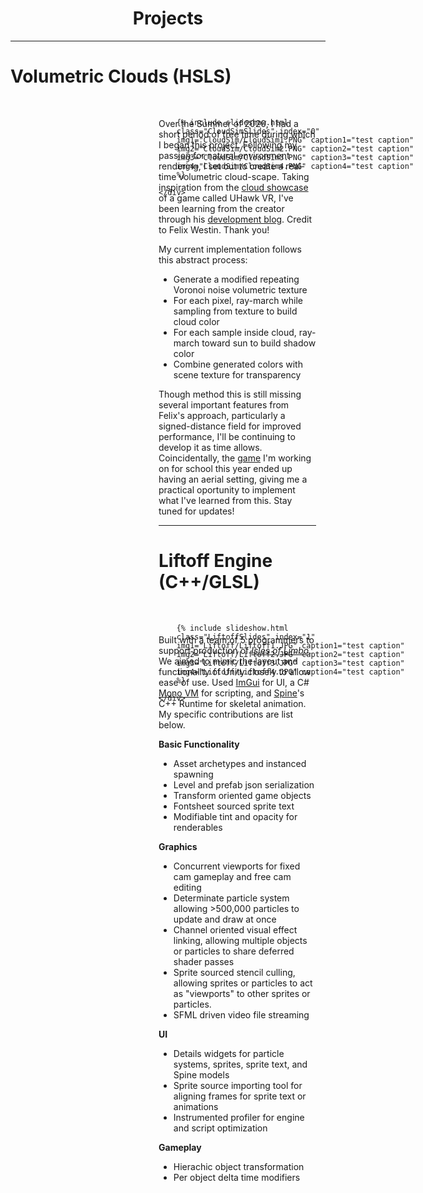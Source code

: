 
<h1 style="text-align: center;">Projects</h1>

<hr>
<div id="Clouds" class="headerAnchor"></div>

# Volumetric Clouds (HSLS)

<br>

<div class="aspect-ratio" style="float: right; width:50%; margin: 0px 15px 15px;">  
    <div style="position: absolute; width: 100%; height: 100%;">

        {% include slideshow.html 
        class="CloudSimSlides" index="0"
        img1="CloudSim/CloudSim1.PNG" caption1="test caption"
        img2="CloudSim/CloudSim2.PNG" caption2="test caption"
        img3="CloudSim/CloudSim3.PNG" caption3="test caption"
        img4="CloudSim/CloudSim4.PNG" caption4="test caption"
        %}

    </div>
</div>

Over the Summer of 2020, I had a short period of free time during which I began this project. Following my passion for natural environment rendering, I set out to create a real-time volumetric cloud-scape. Taking inspiration from the [cloud showcase](https://youtu.be/5tHzP00qZMQ?t=69) of a game called UHawk VR, I've been learning from the  creator through his [development blog](https://blog.uhawkvr.com/). Credit to Felix Westin. Thank you!

My current implementation follows this abstract process:
- Generate a modified repeating Voronoi noise volumetric texture
- For each pixel, ray-march while sampling from texture to build cloud color
- For each sample inside cloud, ray-march toward sun to build shadow color
- Combine generated colors with scene texture for transparency

Though method this is still missing several important features from Felix's approach, particularly a signed-distance field for improved performance, I'll be continuing to develop it as time allows. Coincidentally, the [game](https://rdavisdev.github.io/games#Behemyth) I'm working on for school this year ended up having an aerial setting, giving me a practical oportunity to implement what I've learned from this. Stay tuned for updates!

<div style ="clear:both; display: block;">
</div>

<hr>
<div id="Liftoff" class="headerAnchor"></div>

# Liftoff Engine (C++/GLSL)

<br>

<div class="aspect-ratio" style="width:100%;">  
    <div style="position: absolute; width: 100%; height: 100%;">

        {% include slideshow.html 
        class="LiftoffSlides" index="1"
        img1="Liftoff/Liftoff1.JPG" caption1="test caption"
        img2="Liftoff/Liftoff2.JPG" caption2="test caption"
        img3="Liftoff/Liftoff3.JPG" caption3="test caption"
        img4="Liftoff/Liftoff4.JPG" caption4="test caption"
        %}

    </div>
</div>

<br>

Built with a team of 5 programmers to support production of [_Isles of Limbo_](https://rdavisdev.github.io/games#IslesOfLimbo). We aimed to mimic the layout and functionality of Unity closely to allow ease of use. Used [ImGui](https://github.com/ocornut/imgui) for UI, a C# [Mono VM](https://www.mono-project.com/docs/advanced/runtime/) for scripting, and [Spine](http://esotericsoftware.com/)'s C++ Runtime for skeletal animation. My specific contributions are list below.

**Basic Functionality**
- Asset archetypes and instanced spawning
- Level and prefab json serialization
- Transform oriented game objects
- Fontsheet sourced sprite text
- Modifiable tint and opacity for renderables

**Graphics**
- Concurrent viewports for fixed cam gameplay and free cam editing
- Determinate particle system allowing >500,000 particles to update and draw at once
- Channel oriented visual effect linking, allowing multiple objects or particles to share deferred shader passes
- Sprite sourced stencil culling, allowing sprites or particles to act as "viewports" to other sprites or particles.
- SFML driven video file streaming

**UI**
- Details widgets for particle systems, sprites, sprite text, and Spine models
- Sprite source importing tool for aligning frames for sprite text or animations
- Instrumented profiler for engine and script optimization

**Gameplay**
- Hierachic object transformation
- Per object delta time modifiers

<div style ="clear:both; display: block;">
</div>






<div id="Modal" class="modal">
    <img id="Modal_img" class="modal-content">
    <div id="modal_caption" class="modal-caption"></div>
</div>

<script>

var images = document.getElementsByClassName("slideshow-image");
for(var i = 0; i < images.length; i++)
{  
    images[i].onclick = function(){
        document.getElementById("Modal").style.display = "block";
        document.getElementById("Modal_img").src = this.src;
        document.getElementById("Modal_caption").innerHTML = this.alt;
    }
}

document.getElementById("Modal").onclick = function(){
    document.getElementById("Modal").style.display = "none";
}

</script>

<script>
var slideIndex = [4, 4];
var slideId = ["CloudSimSlides", "LiftoffSlides"]
var advanceLock = [false, false];
showSlides(1, 0);
showSlides(1, 1);

advanceSlides();
function advanceSlides()
{
    for(var i = 0; i < slideId.length; i++)
    {
        if(!advanceLock[i])
            plusSlides(1, i);
        advanceLock[i] = false;
    }
    setTimeout(advanceSlides, 6000);
}

function plusSlides(n, no) {
    showSlides(slideIndex[no] += n, no);
    advanceLock[no] = true;
}

function showSlides(n, no) {
    var i;
    var x = document.getElementsByClassName(slideId[no]);
    if (n > x.length) {slideIndex[no] = 1}    
    if (n < 1) {slideIndex[no] = x.length}
    for (i = 0; i < x.length; i++) {
        x[i].style.display = "none";  
    }
    x[slideIndex[no]-1].style.display = "block";  
}
</script>
    